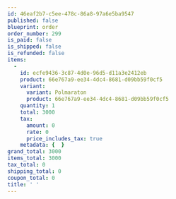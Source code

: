 ```yaml
---
id: 46eaf2b7-c5ee-478c-86a8-97a6e5ba9547
published: false
blueprint: order
order_number: 299
is_paid: false
is_shipped: false
is_refunded: false
items:
  -
    id: ecfe9436-3c87-4d0e-96d5-d11a3e2412eb
    product: 66e767a9-ee34-4dc4-8681-d09bb59f0cf5
    variant:
      variant: Polmaraton
      product: 66e767a9-ee34-4dc4-8681-d09bb59f0cf5
    quantity: 1
    total: 3000
    tax:
      amount: 0
      rate: 0
      price_includes_tax: true
    metadata: {  }
grand_total: 3000
items_total: 3000
tax_total: 0
shipping_total: 0
coupon_total: 0
title: ' '
---
```

